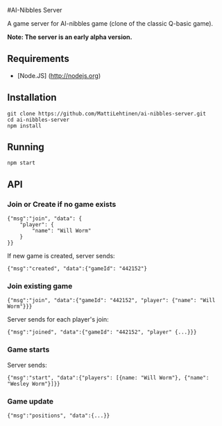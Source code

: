 #AI-Nibbles Server

A game server for AI-nibbles game (clone of the classic Q-basic game).

**Note: The server is an early alpha version.**

## Requirements

* [Node.JS] (http://nodejs.org)

## Installation

    git clone https://github.com/MattiLehtinen/ai-nibbles-server.git
    cd ai-nibbles-server
    npm install

## Running
    npm start

## API

### Join or Create if no game exists

    {"msg":"join", "data": {
        "player": {
            "name": "Will Worm"
        }
    }}

    
If new game is created, server sends:

    {"msg":"created", "data":{"gameId": "442152"}


### Join existing game

    {"msg":"join", "data":{"gameId": "442152", "player": {"name": "Will Worm"}}}

Server sends for each player's join:

    {"msg":"joined", "data":{"gameId": "442152", "player" {...}}}

### Game starts

Server sends:

    {"msg":"start", "data":{"players": [{name: "Will Worm"}, {"name": "Wesley Worm"}]}}

### Game update

    {"msg":"positions", "data":{...}}